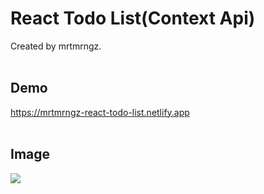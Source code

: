 # React Todo List(Context Api)

Created by mrtmrngz. <br><br>

## Demo

https://mrtmrngz-react-todo-list.netlify.app <br><br>

## Image

![](https://i.hizliresim.com/smel3ne.png)
